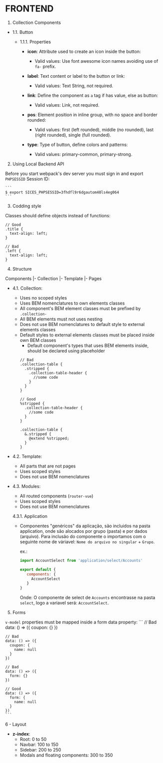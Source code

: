 FRONTEND
========

1. Collection Components

  - 1.1. Button

    - 1.1.1. Properties

      - **icon**: Attribute used to create an icon inside the button:
        - Valid values: Use font awesome icon names avoiding use of `fa-` prefix.

      - **label**: Text content or label to the button or link:
        - Valid values: Text String, not required.

      - **link**: Define the component as `a` tag if has value, else as button:
        - Valid values: Link, not required.

      - **pos**: Element position in inline group, with no space and border rounded:
        - Valid values: first (left rounded), middle (no rounded), last (right rounded), single (full rounded).

      - **type**: Type of button, define colors and patterns:
        - Valid values: primary-common, primary-strong.


2. Using Local Backend API

  Before you start webpack's dev server you must sign in and export `PHPSESSID` Session ID:

    ```
    $ export SICES_PHPSESSID=3fhdfl9r6dgautom48ls4eg064
    ```

3. Codding style

  Classes should define objects instead of functions:
  ```
  // Good
  .title {
    text-align: left;
  }

  // Bad
  .left {
    text-align: left;
  }
  ```

4. Structure

  Components
  |- Collection
  |- Template
  |- Pages

  - 4.1. Collection:

    - Uses no scoped styles
    - Uses BEM nomenclatures to own elements classes
    - All component's BEM element classes must be prefixed by `.collection-`
    - All BEM elements must not uses nesting
    - Does not use BEM nomenclatures to default style to external elements classes
    - Default styles to external elements classes must be placed inside own BEM classes
      - Default component's types that uses BEM elements inside, should be declared using placeholder
      ```
      // Bad
      .collection-table {
        .stripped {
          .collection-table-header {
            //some code
          }
        }
      }

      // Good
      %stripped {
        .collection-table-header {
          //some code
        }
      }

      .collection-table {
        &.stripped {
          @extend %stripped;
        }
      }
      ```

  - 4.2. Template:

    - All parts that are not pages
    - Uses scoped styles
    - Does not use BEM nomenclatures

  - 4.3. Modules:

    - All routed components (`router-vue`)
    - Uses scoped styles
    - Does not use BEM nomenclatures

    4.3.1. Application

      - Componentes "genéricos" da aplicação, são incluidos na pasta application, onde são alocados por grupo (pasta) e por dados (arquivo).
        Para inclusão do componente o importamos com o seguinte nome de váriavel: `Nome do arquivo no singular` + `Grupo`.

        ex.:
        ```javascript
        import AccountSelect from 'application/select/Accounts'

        export default {
           components: {
             AccountSelect
           }
        }
        ```

        Onde:
          O componente de select de `Accounts` encontrasse na pasta `select`, logo a variavel será: `AccountSelect`.

5. Forms

  `v-model` properties must be mapped inside a form data property:
    ```
    // Bad
    data: () => ({
      coupon: {}
    })

    // Bad
    data: () => ({
      coupon: {
        name: null
      }
    })

    // Bad
    data: () => ({
      form: {}
    })

    // Good
    data: () => ({
      form: {
        name: null
      }
    })
    ```
6 - Layout
  - **z-index**:
    - Root: 0 to 50
    - Navbar: 100 to 150
    - Sidebar: 200 to 250
    - Modals and floating components: 300 to 350



